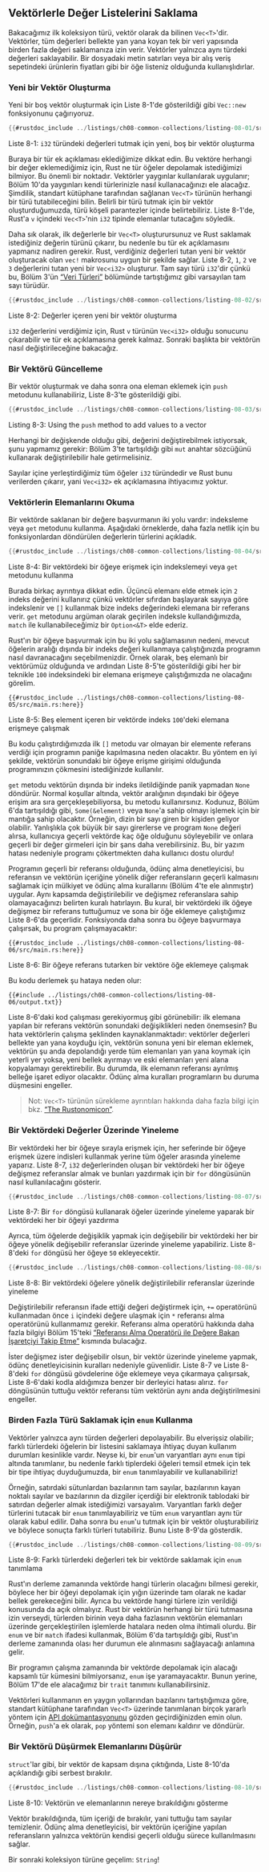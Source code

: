 ## Vektörlerle Değer Listelerini Saklama

Bakacağımız ilk koleksiyon türü, vektör olarak da bilinen `Vec<T>`'dir. Vektörler, tüm değerleri bellekte 
yan yana koyan tek bir veri yapısında birden fazla değeri saklamanıza izin verir. Vektörler yalnızca aynı türdeki 
değerleri saklayabilir. Bir dosyadaki metin satırları veya bir alış veriş sepetindeki ürünlerin fiyatları gibi bir 
öğe listeniz olduğunda kullanışlıdırlar.

### Yeni bir Vektör Oluşturma

Yeni bir boş vektör oluşturmak için Liste 8-1'de gösterildiği gibi 
`Vec::new` fonksiyonunu çağırıyoruz.

```rust
{{#rustdoc_include ../listings/ch08-common-collections/listing-08-01/src/main.rs:here}}
```

<span class="caption">Liste 8-1: `i32` türündeki değerleri tutmak için yeni, 
boş bir vektör oluşturma</span>

Buraya bir tür ek açıklaması eklediğimize dikkat edin. Bu vektöre herhangi bir değer eklemediğimiz için, 
Rust ne tür öğeler depolamak istediğimizi bilmiyor. Bu önemli bir noktadır. Vektörler yaygınlar kullanılarak uygulanır; 
Bölüm 10'da yaygınları kendi türlerinizle nasıl kullanacağınızı ele alacağız. Şimdilik, standart kütüphane tarafından sağlanan 
`Vec<T>` türünün herhangi bir türü tutabileceğini bilin. Belirli bir türü tutmak için bir vektör oluşturduğumuzda, 
türü köşeli parantezler içinde belirtebiliriz. Liste 8-1'de, Rust'a `v` içindeki `Vec<T>`'nin `i32` tipinde elemanlar tutacağını söyledik.

Daha sık olarak, ilk değerlerle bir `Vec<T>` oluşturursunuz ve Rust saklamak istediğiniz değerin türünü çıkarır, 
bu nedenle bu tür ek açıklamasını yapmanız nadiren gerekir. Rust, verdiğiniz değerleri tutan yeni bir vektör oluşturacak olan 
`vec!` makrosunu uygun bir şekilde sağlar. Liste 8-2, `1`, `2` ve `3` değerlerini tutan yeni bir `Vec<i32>` oluşturur. Tam sayı 
türü `i32`'dir çünkü bu, Bölüm 3'ün [“Veri Türleri”][data-types]<!-- ignore -->  bölümünde tartıştığımız gibi varsayılan tam sayı türüdür.

```rust
{{#rustdoc_include ../listings/ch08-common-collections/listing-08-02/src/main.rs:here}}
```

<span class="caption">Liste 8-2: Değerler içeren yeni bir vektör oluşturma</span>

`i32` değerlerini verdiğimiz için, Rust `v` türünün `Vec<i32>` olduğu sonucunu çıkarabilir ve tür ek açıklamasına gerek kalmaz. 
Sonraki başlıkta bir vektörün nasıl değiştirileceğine bakacağız.

### Bir Vektörü Güncelleme

Bir vektör oluşturmak ve daha sonra ona eleman eklemek için `push` metodunu kullanabiliriz,
Liste 8-3'te gösterildiği gibi.

```rust
{{#rustdoc_include ../listings/ch08-common-collections/listing-08-03/src/main.rs:here}}
```

<span class="caption">Listing 8-3: Using the `push` method to add values to a
vector</span>


Herhangi bir değişkende olduğu gibi, değerini değiştirebilmek istiyorsak, şunu yapmamız gerekir:
Bölüm 3'te tartışıldığı gibi `mut` anahtar sözcüğünü kullanarak değiştirilebilir hale getirmelisiniz. 

Sayılar içine yerleştirdiğimiz tüm öğeler `i32` türündedir ve Rust bunu verilerden çıkarır, yani
`Vec<i32>` ek açıklamasına ihtiyacımız yoktur.

### Vektörlerin Elemanlarını Okuma

Bir vektörde saklanan bir değere başvurmanın iki yolu vardır: indeksleme veya
`get` metodunu kullanma. Aşağıdaki örneklerde, daha fazla netlik için bu fonksiyonlardan 
döndürülen değerlerin türlerini açıkladık.


```rust
{{#rustdoc_include ../listings/ch08-common-collections/listing-08-04/src/main.rs:here}}
```

<span class="caption">Liste 8-4: Bir vektördeki bir öğeye erişmek için indekslemeyi veya 
`get` metodunu kullanma</span>

Burada birkaç ayrıntıya dikkat edin. Üçüncü elemanı elde etmek için `2` indeks değerini kullanırız çünkü vektörler sıfırdan 
başlayarak sayıya göre indekslenir ve `[]` kullanmak bize indeks değerindeki elemana bir referans verir. `get` metodunu argüman 
olarak geçirilen indeksle kullandığımızda, `match` ile kullanabileceğimiz bir `Option<&T>` elde ederiz.

Rust'ın bir öğeye başvurmak için bu iki yolu sağlamasının nedeni, mevcut öğelerin aralığı dışında bir 
indeks değeri kullanmaya çalıştığınızda programın nasıl davranacağını seçebilmenizdir. 
Örnek olarak, beş elemanlı bir vektörümüz olduğunda ve ardından Liste 8-5'te gösterildiği gibi her bir teknikle 
`100` indeksindeki bir elemana erişmeye çalıştığımızda ne olacağını görelim.

```rust,should_panic,panics
{{#rustdoc_include ../listings/ch08-common-collections/listing-08-05/src/main.rs:here}}
```

<span class="caption">Liste 8-5: Beş element içeren bir vektörde indeks 
`100`'deki elemana erişmeye çalışmak</span>

Bu kodu çalıştırdığımızda ilk `[]` metodu var olmayan bir elemente referans verdiği için programın paniğe kapılmasına neden olacaktır. 
Bu yöntem en iyi şekilde, vektörün sonundaki bir öğeye erişme girişimi olduğunda programınızın çökmesini istediğinizde kullanılır.

`get` metodu vektörün dışında bir indeks iletildiğinde panik yapmadan `None` döndürür. 
Normal koşullar altında, vektör aralığının dışındaki bir öğeye erişim ara sıra gerçekleşebiliyorsa, 
bu metodu kullanırsınız. Kodunuz, Bölüm 6'da tartışıldığı gibi, `Some(&element)` veya `None`'a sahip olmayı işlemek için bir mantığa sahip 
olacaktır. Örneğin, dizin bir sayı giren bir kişiden geliyor olabilir. Yanlışlıkla çok büyük bir sayı girerlerse ve program `None` değeri alırsa,
kullanıcıya geçerli vektörde kaç öğe olduğunu söyleyebilir ve onlara geçerli bir değer girmeleri için bir şans daha verebilirsiniz. 
Bu, bir yazım hatası nedeniyle programı çökertmekten daha kullanıcı dostu olurdu!

Programın geçerli bir referansı olduğunda, ödünç alma denetleyicisi, bu referansın ve vektörün içeriğine yönelik diğer referansların geçerli 
kalmasını sağlamak için mülkiyet ve ödünç alma kurallarını (Bölüm 4'te ele alınmıştır) uygular. Aynı kapsamda değiştirilebilir ve değişmez 
referanslara sahip olamayacağınızı belirten kuralı hatırlayın. Bu kural, bir vektördeki ilk öğeye değişmez bir referans tuttuğumuz ve 
sona bir öğe eklemeye çalıştığımız Liste 8-6'da geçerlidir. Fonksiyonda daha sonra bu öğeye başvurmaya çalışırsak, bu program çalışmayacaktır:


```rust,ignore,does_not_compile
{{#rustdoc_include ../listings/ch08-common-collections/listing-08-06/src/main.rs:here}}
```

<span class="caption">Liste 8-6: Bir öğeye referans tutarken bir vektöre öğe eklemeye çalışmak</span>

Bu kodu derlemek şu hataya neden olur:


```console
{{#include ../listings/ch08-common-collections/listing-08-06/output.txt}}
```

Liste 8-6'daki kod çalışması gerekiyormuş gibi görünebilir: ilk elemana yapılan bir referans vektörün sonundaki değişiklikleri neden önemsesin? 
Bu hata vektörlerin çalışma şeklinden kaynaklanmaktadır: vektörler değerleri bellekte yan yana koyduğu için, vektörün sonuna yeni bir 
eleman eklemek, vektörün şu anda depolandığı yerde tüm elemanları yan yana koymak için yeterli yer yoksa, yeni bellek ayırmayı ve eski 
elemanları yeni alana kopyalamayı gerektirebilir. Bu durumda, ilk elemanın referansı ayrılmış belleğe işaret ediyor olacaktır. 
Ödünç alma kuralları programların bu duruma düşmesini engeller.

> Not: `Vec<T>` türünün sürekleme ayrıntıları hakkında daha fazla bilgi için bkz. [“The Rustonomicon”][nomicon].

### Bir Vektördeki Değerler Üzerinde Yineleme

Bir vektördeki her bir öğeye sırayla erişmek için, her seferinde bir öğeye erişmek üzere indisleri kullanmak yerine 
tüm öğeler arasında yineleme yaparız. Liste 8-7, `i32` değerlerinden oluşan bir vektördeki her bir öğeye 
değişmez referanslar almak ve bunları yazdırmak için bir `for` döngüsünün nasıl kullanılacağını gösterir.

```rust
{{#rustdoc_include ../listings/ch08-common-collections/listing-08-07/src/main.rs:here}}
```
<span class="caption">Liste 8-7: Bir `for` döngüsü kullanarak öğeler üzerinde yineleme yaparak bir vektördeki her bir öğeyi yazdırma</span>

Ayrıca, tüm öğelerde değişiklik yapmak için değişebilir bir vektördeki her bir öğeye yönelik değişebilir referanslar 
üzerinde yineleme yapabiliriz. Liste 8-8'deki `for` döngüsü her öğeye `50` ekleyecektir.

```rust
{{#rustdoc_include ../listings/ch08-common-collections/listing-08-08/src/main.rs:here}}
```

<span class="caption">Liste 8-8: Bir vektördeki öğelere yönelik değiştirilebilir referanslar üzerinde yineleme</span>

Değiştirilebilir referansın ifade ettiği değeri değiştirmek için, `+=` operatörünü kullanmadan önce `i` içindeki değere ulaşmak için 
`*` referansı alma operatörünü kullanmamız gerekir. Referansı alma operatörü hakkında daha fazla bilgiyi Bölüm 15'teki  [“Referansı Alma Operatörü ile Değere Bakan İşaretçiyi Takip Etme”][deref]<!-- ignore --> kısmında bulacağız.

İster değişmez ister değişebilir olsun, bir vektör üzerinde yineleme yapmak, ödünç denetleyicisinin kuralları nedeniyle güvenlidir. 
Liste 8-7 ve Liste 8-8'deki `for` döngüsü gövdelerine öğe eklemeye veya çıkarmaya çalışırsak, 
Liste 8-6'daki kodla aldığımıza benzer bir derleyici hatası alırız. `for` döngüsünün tuttuğu vektör referansı tüm vektörün aynı anda 
değiştirilmesini engeller.

### Birden Fazla Türü Saklamak için `enum` Kullanma

Vektörler yalnızca aynı türden değerleri depolayabilir. Bu elverişsiz olabilir; farklı türlerdeki öğelerin bir 
listesini saklamaya ihtiyaç duyan kullanım durumları kesinlikle vardır. Neyse ki, bir `enum`'un varyantları aynı `enum` tipi altında tanımlanır, 
bu nedenle farklı tiplerdeki öğeleri temsil etmek için tek bir tipe ihtiyaç duyduğumuzda, bir `enum` tanımlayabilir ve kullanabiliriz!

Örneğin, satırdaki sütunlardan bazılarının tam sayılar, bazılarının kayan noktalı sayılar ve bazılarının da dizgiler içerdiği bir elektronik 
tablodaki bir satırdan değerler almak istediğimizi varsayalım. Varyantları farklı değer türlerini tutacak bir `enum` tanımlayabiliriz ve 
tüm `enum` varyantları aynı tür olarak kabul edilir. Daha sonra bu `enum`'u tutmak için bir vektör oluşturabiliriz ve 
böylece sonuçta farklı türleri tutabiliriz. Bunu Liste 8-9'da gösterdik.

```rust
{{#rustdoc_include ../listings/ch08-common-collections/listing-08-09/src/main.rs:here}}
```

<span class="caption">Liste 8-9: Farklı türlerdeki değerleri tek bir vektörde saklamak için `enum` tanımlama</span>

Rust'ın derleme zamanında vektörde hangi türlerin olacağını bilmesi gerekir, böylece her bir öğeyi depolamak için 
yığın üzerinde tam olarak ne kadar bellek gerekeceğini bilir. Ayrıca bu vektörde hangi türlere izin verildiği konusunda 
da açık olmalıyız. Rust bir vektörün herhangi bir türü tutmasına izin verseydi, 
türlerden birinin veya daha fazlasının vektörün elemanları üzerinde gerçekleştirilen işlemlerde hatalara neden olma ihtimali olurdu. 
Bir `enum` ve bir `match` ifadesi kullanmak, Bölüm 6'da tartışıldığı gibi, Rust'ın derleme zamanında olası her durumun 
ele alınmasını sağlayacağı anlamına gelir.

Bir programın çalışma zamanında bir vektörde depolamak için alacağı kapsamlı tür kümesini bilmiyorsanız, 
`enum` işe yaramayacaktır. Bunun yerine, Bölüm 17'de ele alacağımız bir `trait` tanımını kullanabilirsiniz.

Vektörleri kullanmanın en yaygın yollarından bazılarını tartıştığımıza göre, standart kütüphane tarafından `Vec<T>` üzerinde tanımlanan 
birçok yararlı yöntem için [API dokümantasyonunu][vec-api]<!-- ignore --> gözden geçirdiğinizden emin olun. 
Örneğin, `push`'a ek olarak, `pop` yöntemi son elemanı kaldırır 
ve döndürür.

### Bir Vektörü Düşürmek Elemanlarını Düşürür

`struct`'lar gibi, bir vektör de kapsam dışına çıktığında, Liste 8-10'da açıklandığı gibi serbest bırakılır.

```rust
{{#rustdoc_include ../listings/ch08-common-collections/listing-08-10/src/main.rs:here}}
```

<span class="caption">Liste 8-10: Vektörün ve elemanlarının nereye bırakıldığını gösterme</span>

Vektör bırakıldığında, tüm içeriği de bırakılır, yani tuttuğu tam sayılar temizlenir. Ödünç alma denetleyicisi, 
bir vektörün içeriğine yapılan referansların yalnızca vektörün kendisi geçerli olduğu sürece kullanılmasını sağlar.

Bir sonraki koleksiyon türüne geçelim: `String`!

[data-types]: ch03-02-data-types.html#data-types
[nomicon]: ../nomicon/vec/vec.html
[vec-api]: ../std/vec/struct.Vec.html
[deref]: ch15-02-deref.html#following-the-pointer-to-the-value-with-the-dereference-operator
